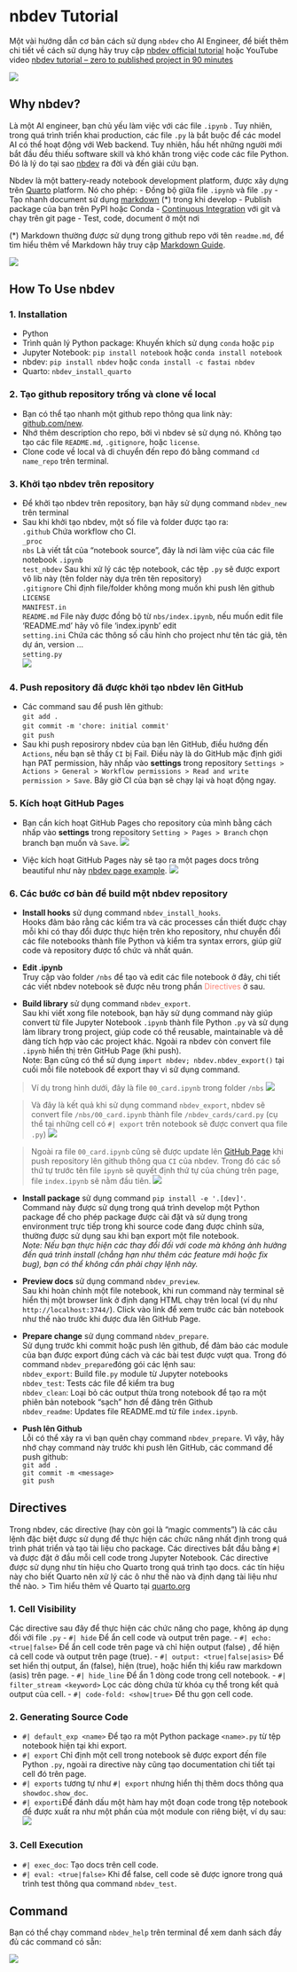 nbdev Tutorial
================

<!-- WARNING: THIS FILE WAS AUTOGENERATED! DO NOT EDIT! -->

Một vài hướng dẫn cơ bản cách sử dụng `nbdev` cho AI Engineer, để biết
thêm chi tiết về cách sử dụng hãy truy cập [nbdev official
tutorial](https://nbdev.fast.ai/) hoặc YouTube video [nbdev tutorial –
zero to published project in 90
minutes](https://www.youtube.com/watch?v=l7zS8Ld4_iA)

<div>

[![](https://i.ytimg.com/vi/l7zS8Ld4_iA/sddefault.jpg)](https://www.youtube.com/watch?v=l7zS8Ld4_iA)

</div>

## Why nbdev?

Là một AI engineer, bạn chủ yếu làm việc với các file `.ipynb` . Tuy
nhiên, trong quá trình triển khai production, các file `.py` là bắt buộc
để các model AI có thể hoạt động với Web backend. Tuy nhiên, hầu hết
những người mới bắt đầu đều thiếu software skill và khó khăn trong việc
code các file Python. Đó là lý do tại sao [nbdev](https://nbdev.fast.ai)
ra đời và đến giải cứu bạn.

Nbdev là một battery-ready notebook development platform, được xây dựng
trên [Quarto](https://quarto.org) platform. Nó cho phép: - Đồng bộ giữa
file `.ipynb` và file `.py` - Tạo nhanh document sử dụng
[markdown](https://www.markdownguide.org) (\*) trong khi develop -
Publish package của bạn trên PyPI hoặc Conda - [Continuous
Integration](https://www.youtube.com/watch?v=8aV5AxJrHDg&list=PLZMWkkQEwOPmGolqJPsAm_4fcBDDc2to_)
với git và chạy trên git page - Test, code, document ở một nơi

(\*) Markdown thường được sử dụng trong github repo với tên `readme.md`,
để tìm hiểu thêm về Markdown hãy truy cập [Markdown
Guide](https://www.markdownguide.org/).

![](https://github.blog/wp-content/uploads/2020/11/nbdev_logo11.png?fit=1200%2C630)

## How To Use nbdev

### 1. Installation

- Python
- Trình quản lý Python package: Khuyến khích sử dụng `conda` hoặc `pip`
- Jupyter Notebook: `pip install notebook` hoặc `conda install notebook`
- nbdev: `pip install nbdev` hoặc `conda install -c fastai nbdev`
- Quarto: `nbdev_install_quarto`

### 2. Tạo github repository trống và clone về local

- Bạn có thể tạo nhanh một github repo thông qua link này:
  [github.com/new](https://github.com/new).
- Nhớ thêm description cho repo, bởi vì nbdev sẻ sử dụng nó. Không tạo
  tạo các file `README.md`, `.gitignore`, hoặc `license`.
- Clone code về local và di chuyển đến repo đó bằng command
  `cd name_repo` trên terminal.

### 3. Khởi tạo nbdev trên repository

- Để khởi tạo nbdev trên repository, bạn hãy sử dụng command `nbdev_new`
  trên terminal
- Sau khi khởi tạo nbdev, một số file và folder được tạo ra:  
  `.github` Chứa workflow cho CI.  
  `_proc`  
  `nbs` Là viết tắt của “notebook source”, đây là nơi làm việc của các
  file notebook `.ipynb`  
  `test_nbdev` Sau khi xử lý các tệp notebook, các tệp `.py` sẽ được
  export vô lib này (tên folder này dựa trên tên repository)  
  `.gitignore` Chỉ định file/folder không mong muốn khi push lên
  github  
  `LICENSE`  
  `MANIFEST.in`  
  `README.md` File này được đồng bộ từ `nbs/index.ipynb`, nếu muốn edit
  file ‘README.md’ hãy vô file ‘index.ipynb’ edit  
  `setting.ini` Chứa các thông số cấu hình cho project như tên tác giả,
  tên dự án, version …  
  `setting.py`  
  ![](index_files/figure-commonmark/fbd5b532-1-image.png)

### 4. Push repository đã được khởi tạo nbdev lên GitHub

- Các command sau để push lên github:  
  `git add .`  
  `git commit -m 'chore: initial commit'`  
  `git push`  
- Sau khi push reposirory nbdev của bạn lên GitHub, điều hướng đến
  `Actions`, nếu bạn sẽ thấy `CI` bị Fail. Điều này là do GitHub mặc
  định giới hạn PAT permission, hãy nhấp vào **settings** trong
  repository
  `Settings > Actions > General > Workflow permissions > Read and write permission > Save`.
  Bây giờ CI của bạn sẽ chạy lại và hoạt động ngay.

### 5. Kích hoạt GitHub Pages

- Bạn cần kích hoạt GitHub Pages cho repository của mình bằng cách nhấp
  vào **settings** trong repository `Setting > Pages > Branch` chọn
  branch bạn muốn và `Save`.
  ![](index_files/figure-commonmark/e7864362-1-3.png)

- Việc kích hoạt GitHub Pages này sẽ tạo ra một pages docs trông
  beautiful như này [nbdev page
  example](https://hoangtrung020541.github.io/nbdev_cards/).
  ![](index_files/figure-commonmark/de63a1b5-1-image.png)

### 6. Các bước cơ bản để build một nbdev repository

- **Install hooks** sử dụng command `nbdev_install_hooks`.  
  Hooks đảm bảo rằng các kiểm tra và các processes cần thiết được chạy
  mỗi khi có thay đổi được thực hiện trên kho repository, như chuyển đổi
  các file notebooks thành file Python và kiểm tra syntax errors, giúp
  giữ code và repository được tổ chức và nhất quán.

- **Edit .ipynb**  
  Truy cập vào folder `/nbs` để tạo và edit các file notebook ở đây, chi
  tiết các viết nbdev notebook sẽ được nêu trong phần
  <font color="salmon">Directives</font> ở sau.

- **Build library** sử dụng command `nbdev_export`.  
  Sau khi viết xong file notebook, bạn hãy sử dụng command này giúp
  convert từ file Jupyter Notebook `.ipynb` thành file Python `.py` và
  sử dụng làm library trong project, giúp code có thể reusable,
  maintainable và dễ dàng tích hợp vào các project khác. Ngoài ra nbdev
  còn convert file `.ipynb` hiển thị trên GitHub Page (khi push).  
  Note: Bạn cũng có thể sử dụng `import nbdev; nbdev.nbdev_export()` tại
  cuối mỗi file notebook để export thay vì sử dụng command.

> Ví dụ trong hình dưới, đây là file `00_card.ipynb` trong folder `/nbs`
> ![](index_files/figure-commonmark/0b01b843-1-image-2.png)

> Và đây là kết quả khi sử dụng command `nbdev_export`, nbdev sẽ convert
> file `/nbs/00_card.ipynb` thành file `/nbdev_cards/card.py` (cụ thể
> tại những cell có `#| export` trên notebook sẽ được convert qua file
> `.py`) ![](index_files/figure-commonmark/913be103-1-image.png)

> Ngoài ra file `00_card.ipynb` cũng sẽ được update lên [GitHub
> Page](https://hoangtrung020541.github.io/nbdev_cards/card.html) khi
> push repository lên github thông qua `CI` của nbdev. Trong đó các số
> thứ tự trước tên file `ipynb` sẽ quyết định thứ tự của chúng trên
> page, file `index.ipynb` sẽ nằm đầu tiên.
> ![](index_files/figure-commonmark/9a8c1537-1-6.png)

- **Install package** sử dụng command `pip install -e '.[dev]'`.  
  Command này được sử dụng trong quá trình develop một Python package để
  cho phép package được cài đặt và sử dụng trong environment trực tiếp
  trong khi source code đang được chỉnh sửa, thường được sử dụng sau khi
  bạn export một file notebook.  
  *Note: Nếu bạn thực hiện các thay đổi đối với code mà không ảnh hưởng
  đến quá trình install (chẳng hạn như thêm các feature mới hoặc fix
  bug), bạn có thể không cần phải chạy lệnh này.*

- **Preview docs** sử dụng command `nbdev_preview`.  
  Sau khi hoàn chỉnh một file notebook, khi run command này terminal sẽ
  hiển thị một browser link ở định dạng HTML chạy trên local (ví dụ như
  `http://localhost:3744/`). Click vào link để xem trước các bản
  notebook như thế nào trước khi được đưa lên GitHub Page.

- **Prepare change** sử dụng command `nbdev_prepare`.  
  Sử dụng trước khi commit hoặc push lên github, để đảm bảo các module
  của bạn được export đúng cách và các bài test được vượt qua. Trong đó
  command `nbdev_prepare`đóng gói các lệnh sau:  
  `nbdev_export`: Build file`.py` module từ Jupyter notebooks  
  `nbdev_test`: Tests các file để kiểm tra bug  
  `nbdev_clean`: Loại bỏ các output thừa trong notebook để tạo ra một
  phiên bản notebook “sạch” hơn để đăng trên Github  
  `nbdev_readme`: Updates file README.md từ file `index.ipynb`.

- **Push lên Github**  
  Lỗi có thể xảy ra vì bạn quên chạy command `nbdev_prepare`. Vì vậy,
  hãy nhớ chạy command này trước khi push lên GitHub, các command để
  push github:  
  `git add .`  
  `git commit -m <message>`  
  `git push`

## Directives

Trong nbdev, các directive (hay còn gọi là “magic comments”) là các câu
lệnh đặc biệt được sử dụng để thực hiện các chức năng nhất định trong
quá trình phát triển và tạo tài liệu cho package. Các directives bắt đầu
bằng `#|` và được đặt ở đầu mỗi cell code trong Jupyter Notebook. Các
directive được sử dụng như tín hiệu cho Quarto trong quá trình tạo docs.
các tín hiệu này cho biết Quarto nên xử lý các ô như thế nào và định
dạng tài liệu như thế nào. \> Tìm hiểu thêm về Quarto tại
[quarto.org](https://quarto.org/)

### 1. Cell Visibility

Các directive sau đây để thực hiện các chức năng cho page, không áp dụng
đối với file `.py` - `#| hide` Để ẩn cell code và output trên page. -
`#| echo: <true|false>` Để ẩn cell code trên page và chỉ hiện output
(false) , để hiện cả cell code và output trên page (true). -
`#| output: <true|false|asis>` Để set hiển thị output, ẩn (false), hiện
(true), hoặc hiển thị kiểu raw markdown (asis) trên page. -
`#| hide_line` Để ẩn 1 dòng code trong cell notebook. -
`#| filter_stream <keyword>` Lọc các dòng chứa từ khóa cụ thể trong kết
quả output của cell. - `#| code-fold: <show|true>` Để thu gọn cell code.

### 2. Generating Source Code

- `#| default_exp <name>` Để tạo ra một Python package `<name>.py` từ
  tệp notebook hiện tại khi export.
- `#| export` Chỉ định một cell trong notebook sẽ được export đến file
  Python `.py`, ngoài ra directive này cũng tạo documentation chi tiết
  tại cell đó trên page.
- `#| exports` tương tự như `#| export` nhưng hiển thị thêm docs thông
  qua `showdoc.show_doc`.
- `#| exporti`Để đánh dấu một hàm hay một đoạn code trong tệp notebook
  để được xuất ra như một phần của một module con riêng biệt, ví dụ sau:
  ![](index_files/figure-commonmark/39aaa33e-1-image.png)

### 3. Cell Execution

- `#| exec_doc`: Tạo docs trên cell code.
- `#| eval: <true|false>` Khi để false, cell code sẽ được ignore trong
  quá trình test thông qua command `nbdev_test`.

## Command

Bạn có thể chạy command `nbdev_help` trên terminal để xem danh sách đầy
đủ các command có sẵn:

![](index_files/figure-commonmark/b27a189a-1-image.png)
